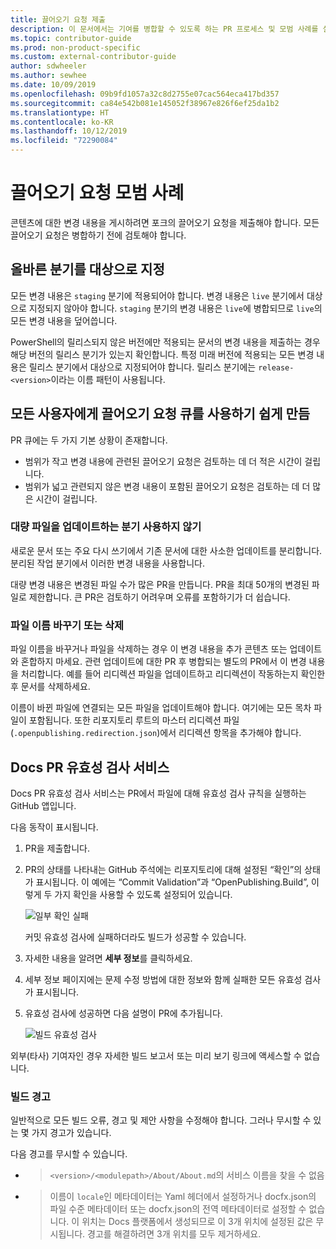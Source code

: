 ```yaml
---
title: 끌어오기 요청 제출
description: 이 문서에서는 기여를 병합할 수 있도록 하는 PR 프로세스 및 모범 사례를 설명합니다.
ms.topic: contributor-guide
ms.prod: non-product-specific
ms.custom: external-contributor-guide
author: sdwheeler
ms.author: sewhee
ms.date: 10/09/2019
ms.openlocfilehash: 09b9fd1057a32c8d2755e07cac564eca417bd357
ms.sourcegitcommit: ca84e542b081e145052f38967e826f6ef25da1b2
ms.translationtype: HT
ms.contentlocale: ko-KR
ms.lasthandoff: 10/12/2019
ms.locfileid: "72290084"
---
```

# <a name="best-practices-for-pull-requests"></a>끌어오기 요청 모범 사례

콘텐츠에 대한 변경 내용을 게시하려면 포크의 끌어오기 요청을 제출해야 합니다. 모든 끌어오기 요청은 병합하기 전에 검토해야 합니다.

## <a name="target-the-correct-branch"></a>올바른 분기를 대상으로 지정

모든 변경 내용은 `staging` 분기에 적용되어야 합니다. 변경 내용은 `live` 분기에서 대상으로 지정되지 않아야 합니다. `staging` 분기의 변경 내용은 `live`에 병합되므로 `live`의 모든 변경 내용을 덮어씁니다.

PowerShell의 릴리스되지 않은 버전에만 적용되는 문서의 변경 내용을 제출하는 경우 해당 버전의 릴리스 분기가 있는지 확인합니다. 특정 미래 버전에 적용되는 모든 변경 내용은 릴리스 분기에서 대상으로 지정되어야 합니다. 릴리스 분기에는 `release-<version>`이라는 이름 패턴이 사용됩니다.

## <a name="make-the-pull-request-queue-work-better-for-everyone"></a>모든 사용자에게 끌어오기 요청 큐를 사용하기 쉽게 만듬

PR 큐에는 두 가지 기본 상황이 존재합니다.

- 범위가 작고 변경 내용에 관련된 끌어오기 요청은 검토하는 데 더 적은 시간이 걸립니다.
- 범위가 넓고 관련되지 않은 변경 내용이 포함된 끌어오기 요청은 검토하는 데 더 많은 시간이 걸립니다.

### <a name="avoid-branches-that-update-large-numbers-of-files"></a>대량 파일을 업데이트하는 분기 사용하지 않기

새로운 문서 또는 주요 다시 쓰기에서 기존 문서에 대한 사소한 업데이트를 분리합니다. 분리된 작업 분기에서 이러한 변경 내용을 사용합니다.

대량 변경 내용은 변경된 파일 수가 많은 PR을 만듭니다. PR을 최대 50개의 변경된 파일로 제한합니다. 큰 PR은 검토하기 어려우며 오류를 포함하기가 더 쉽습니다.

### <a name="renaming-or-deleting-files"></a>파일 이름 바꾸기 또는 삭제

파일 이름을 바꾸거나 파일을 삭제하는 경우 이 변경 내용을 추가 콘텐츠 또는 업데이트와 혼합하지 마세요.
관련 업데이트에 대한 PR 후 병합되는 별도의 PR에서 이 변경 내용을 처리합니다. 예를 들어 리디렉션 파일을 업데이트하고 리디렉션이 작동하는지 확인한 후 문서를 삭제하세요.

이름이 바뀐 파일에 연결되는 모든 파일을 업데이트해야 합니다. 여기에는 모든 목차 파일이 포함됩니다. 또한 리포지토리 루트의 마스터 리디렉션 파일(`.openpublishing.redirection.json`)에서 리디렉션 항목을 추가해야 합니다.

## <a name="docs-pr-validation-service"></a>Docs PR 유효성 검사 서비스

Docs PR 유효성 검사 서비스는 PR에서 파일에 대해 유효성 검사 규칙을 실행하는 GitHub 앱입니다.

다음 동작이 표시됩니다.

1. PR을 제출합니다.
1. PR의 상태를 나타내는 GitHub 주석에는 리포지토리에 대해 설정된 “확인”의 상태가 표시됩니다. 이 예에는 “Commit Validation”과 “OpenPublishing.Build”, 이렇게 두 가지 확인을 사용할 수 있도록 설정되어 있습니다.

   ![일부 확인 실패](media/powershell-pull-requests/validation-failed.png)

   커밋 유효성 검사에 실패하더라도 빌드가 성공할 수 있습니다.

1. 자세한 내용을 알려면 **세부 정보**를 클릭하세요.
1. 세부 정보 페이지에는 문제 수정 방법에 대한 정보와 함께 실패한 모든 유효성 검사가 표시됩니다.
1. 유효성 검사에 성공하면 다음 설명이 PR에 추가됩니다.

   ![빌드 유효성 검사](media/powershell-pull-requests/build-validation.png)

외부(타사) 기여자인 경우 자세한 빌드 보고서 또는 미리 보기 링크에 액세스할 수 없습니다.

### <a name="build-warnings"></a>빌드 경고

일반적으로 모든 빌드 오류, 경고 및 제안 사항을 수정해야 합니다. 그러나 무시할 수 있는 몇 가지 경고가 있습니다.

다음 경고를 무시할 수 있습니다.

- > `<version>/<modulepath>/About/About.md`의 서비스 이름을 찾을 수 없음

- > 이름이 `locale`인 메타데이터는 Yaml 헤더에서 설정하거나 docfx.json의 파일 수준 메타데이터 또는 docfx.json의 전역 메타데이터로 설정할 수 없습니다. 이 위치는 Docs 플랫폼에서 생성되므로 이 3개 위치에 설정된 값은 무시됩니다. 경고를 해결하려면 3개 위치를 모두 제거하세요.
